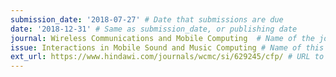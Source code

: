```yaml
---
submission_date: '2018-07-27' # Date that submissions are due
date: '2018-12-31' # Same as submission_date, or publishing date
journal: Wireless Communications and Mobile Computing  # Name of the journal
issue: Interactions in Mobile Sound and Music Computing # Name of this issue
ext_url: https://www.hindawi.com/journals/wcmc/si/629245/cfp/ # URL to call for articles for this issue
---
```

